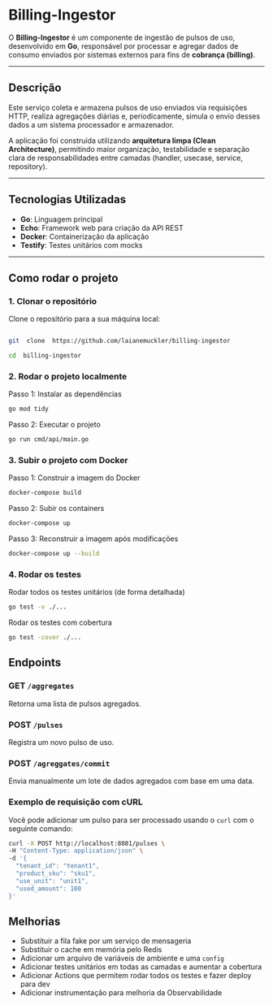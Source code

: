# Billing-Ingestor

O **Billing-Ingestor** é um componente de ingestão de pulsos de uso, desenvolvido em **Go**, responsável por processar e agregar dados de consumo enviados por sistemas externos para fins de **cobrança (billing)**.

---

## Descrição

Este serviço coleta e armazena pulsos de uso enviados via requisições HTTP, realiza agregações diárias e, periodicamente, simula o envio desses dados a um sistema processador e armazenador.

A aplicação foi construída utilizando **arquitetura limpa (Clean Architecture)**, permitindo maior organização, testabilidade e separação clara de responsabilidades entre camadas (handler, usecase, service, repository).

---

## Tecnologias Utilizadas

- **Go**: Linguagem principal
- **Echo**: Framework web para criação da API REST
- **Docker**: Containerização da aplicação
- **Testify**: Testes unitários com mocks
---

## Como rodar o projeto

### 1. Clonar o repositório

Clone o repositório para a sua máquina local:
```bash

git  clone  https://github.com/laianemuckler/billing-ingestor

cd  billing-ingestor
```
### 2. Rodar o projeto localmente

Passo 1: Instalar as dependências
```bash
go mod tidy
```
Passo 2: Executar o projeto
```bash
go run cmd/api/main.go
```
### 3. Subir o projeto com Docker

Passo 1: Construir a imagem do Docker
```bash
docker-compose build
```
Passo 2: Subir os containers
```bash
docker-compose up
```
Passo 3: Reconstruir a imagem após modificações
```bash
docker-compose up --build
```
### 4. Rodar os testes

Rodar todos os testes unitários (de forma detalhada)
```bash
go test -v ./...
```
Rodar os testes com cobertura
```bash
go test -cover ./...
```

## Endpoints

### **GET** `/aggregates` 
Retorna uma lista de pulsos agregados.

### **POST** `/pulses`
Registra um novo pulso de uso.

### **POST** `/agreggates/commit`
Envia manualmente um lote de dados agregados com base em uma data.

### Exemplo de requisição com cURL

Você pode adicionar um pulso para ser processado usando o `curl` com o seguinte comando:

```bash
curl -X POST http://localhost:8081/pulses \
-H "Content-Type: application/json" \
-d '{
  "tenant_id": "tenant1",
  "product_sku": "sku1",
  "use_unit": "unit1",
  "used_amount": 100
}'
```

## Melhorias
- Substituir a fila fake por um serviço de mensageria
- Substituir o cache em memória pelo Redis 
- Adicionar um arquivo de variáveis de  ambiente e uma `config`
- Adicionar testes unitários em todas as camadas e aumentar a cobertura
- Adicionar Actions que permitem rodar todos os testes e fazer deploy para dev
- Adicionar instrumentação para melhoria da Observabilidade